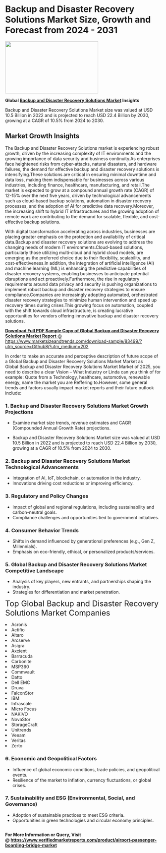 <H1>Backup and Disaster Recovery Solutions Market Size, Growth and Forecast from 2024 - 2031</H1><img class="aligncenter size-medium wp-image-584254" src="https://thirdeyenews.in/wp-content/uploads/2024/09/Global-Market-Research-300x168.jpeg" alt="" width="300" height="168" /><p><strong>Global&nbsp;<a href="https://www.marketsizeandtrends.com/download-sample/83499/?utm_source=Github8j?utm_medium=202">Backup and Disaster Recovery Solutions Market</a> Insights</strong></p><p>Backup and Disaster Recovery Solutions Market size was valued at USD 10.5 Billion in 2022 and is projected to reach USD 22.4 Billion by 2030, growing at a CAGR of 10.5% from 2024 to 2030.</p><p><h2>Market Growth Insights</h2> <p>The Backup and Disaster Recovery Solutions market is experiencing robust growth, driven by the increasing complexity of IT environments and the growing importance of data security and business continuity.As enterprises face heightened risks from cyber-attacks, natural disasters, and hardware failures, the demand for effective backup and disaster recovery solutions is intensifying.These solutions are critical in ensuring minimal downtime and data loss, making them indispensable for businesses across various industries, including finance, healthcare, manufacturing, and retail.The market is expected to grow at a compound annual growth rate (CAGR) of 12-15% over the next five years, driven by technological advancements such as cloud-based backup solutions, automation in disaster recovery processes, and the adoption of AI for predictive data recovery.Moreover, the increasing shift to hybrid IT infrastructures and the growing adoption of remote work are contributing to the demand for scalable, flexible, and cost-effective backup solutions.</p> <p><a href="#"></a></p> <p>With digital transformation accelerating across industries, businesses are placing greater emphasis on the protection and availability of critical data.Backup and disaster recovery solutions are evolving to address the changing needs of modern IT environments.Cloud-based solutions, particularly those utilizing multi-cloud and hybrid cloud models, are emerging as the preferred choice due to their flexibility, scalability, and cost-effectiveness.In addition, the integration of artificial intelligence (AI) and machine learning (ML) is enhancing the predictive capabilities of disaster recovery systems, enabling businesses to anticipate potential disruptions and act proactively.Furthermore, the rise in regulatory requirements around data privacy and security is pushing organizations to implement robust backup and disaster recovery strategies to ensure compliance.Companies are increasingly adopting automated, orchestrated disaster recovery strategies to minimize human intervention and speed up recovery times during crises.This growing focus on automation, coupled with the shift towards cloud infrastructure, is creating lucrative opportunities for vendors offering innovative backup and disaster recovery solutions.</p> <p><a href="#"></p><p><span class=""><strong>Download Full PDF Sample Copy of Global Backup and Disaster Recovery Solutions Market Report</strong> @ <a href="https://www.marketsizeandtrends.com/download-sample/83499/?utm_source=Github8j?utm_medium=202" target="_blank">https://www.marketsizeandtrends.com/download-sample/83499/?utm_source=Github8j?utm_medium=202</a></span></p><p>In order to make an accurate and perceptive description of future scope of a Global&nbsp;Backup and Disaster Recovery Solutions Market Market as Global&nbsp;Backup and Disaster Recovery Solutions Market Market of 2025, you need to describe a clear Vision &ndash; What Industry or Linda can you think of for example: Quote from a Technology, healthcare, automotive, renewable energy, name the market you are Reffering to.However, some general trends and factors usually impact market reports and their future outlook include:</p><h3>1.&nbsp;<strong>Backup and Disaster Recovery Solutions Market Growth Projections</strong></h3><ul><li>Examine market size trends, revenue estimates and CAGR (Compounded Annual Growth Rate) projections.</li><li><p>Backup and Disaster Recovery Solutions Market size was valued at USD 10.5 Billion in 2022 and is projected to reach USD 22.4 Billion by 2030, growing at a CAGR of 10.5% from 2024 to 2030.</p></li></ul><h3>2.&nbsp;<strong>Backup and Disaster Recovery Solutions Market Technological Advancements</strong></h3><ul><li>Integration of AI, IoT, blockchain, or automation in the industry.</li><li>Innovations driving cost reductions or improving efficiency.</li></ul><h3>3.&nbsp;<strong>Regulatory and Policy Changes</strong></h3><ul><li>Impact of global and regional regulations, including sustainability and carbon-neutral goals.</li><li>Compliance challenges and opportunities tied to government initiatives.</li></ul><h3>4.&nbsp;<strong>Consumer Behavior Trends</strong></h3><ul><li>Shifts in demand influenced by generational preferences (e.g., Gen Z, Millennials).</li><li>Emphasis on eco-friendly, ethical, or personalized products/services.</li></ul><h3>5.&nbsp;<strong>Global Backup and Disaster Recovery Solutions Market Competitive Landscape</strong></h3><ul><li>Analysis of key players, new entrants, and partnerships shaping the industry.</li><li>Strategies for differentiation and market penetration.</li></ul><p data-pm-slice="1 1 []"><span style="color: inherit; font-family: inherit; font-size: 25px;">Top Global Backup and Disaster Recovery Solutions Market Companies</span></p><div class="" data-test-id=""><p><li>Acronis</li><li> Actifio</li><li> Altaro</li><li> Arcserve</li><li> Asigra</li><li> Axcient</li><li> Barracuda</li><li> Carbonite</li><li> MSP360</li><li> Commvault</li><li> Datto</li><li> Dell EMC</li><li> Druva</li><li> FalconStor</li><li> IBM</li><li> Infrascale</li><li> Micro Focus</li><li> NAKIVO</li><li> NovaStor</li><li> StorageCraft</li><li> Unitrends</li><li> Veeam</li><li> Veritas</li><li> Zerto</li></p></div><h3>6.&nbsp;<strong>Economic and Geopolitical Factors</strong></h3><ul><li>Influence of global economic conditions, trade policies, and geopolitical events.</li><li>Resilience of the market to inflation, currency fluctuations, or global crises.</li></ul><h3>7.&nbsp;<strong>Sustainability and ESG (Environmental, Social, and Governance)</strong></h3><ul><li>Adoption of sustainable practices to meet ESG criteria.</li><li>Opportunities in green technologies and circular economy principles.</li></ul><h2><strong style="font-size: 14px;">For More Information or Query, Visit @&nbsp;</strong><a style="background-color: #ffffff; font-size: 14px;" href="https://www.marketsizeandtrends.com/report/backup-and-disaster-recovery-solutions-market/" target="_blank">https://www.verifiedmarketreports.com/product/airport-passenger-boarding-bridge-market</a></h2>
